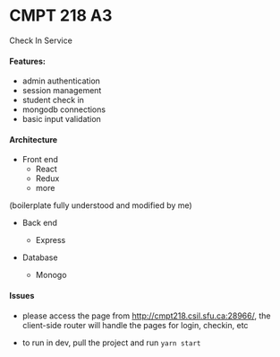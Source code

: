 # CMPT 218 A3

Check In Service

#### Features:
- admin authentication
- session management
- student check in
- mongodb connections
- basic input validation

#### Architecture
- Front end
  - React
  - Redux
  - more

(boilerplate fully understood and modified by me)

- Back end
  - Express

- Database
  - Monogo

#### Issues
- please access the page from http://cmpt218.csil.sfu.ca:28966/, the client-side router will handle the pages for login, checkin, etc

- to run in dev, pull the project and run `yarn start`
